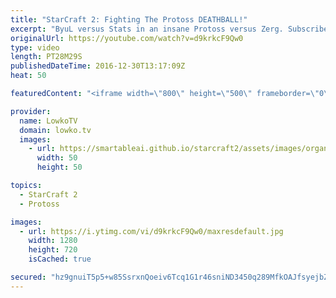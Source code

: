 ```yaml
---
title: "StarCraft 2: Fighting The Protoss DEATHBALL!"
excerpt: "ByuL versus Stats in an insane Protoss versus Zerg. Subscribe for more videos: http://lowko.tv/youtube More StarCraft 2 casts: https://goo.gl/RZRyOs  This is a cast of a professional match of StarCraft 2. In this match the Protoss player decides to sit back and try his hardest and creating the Protoss"
originalUrl: https://youtube.com/watch?v=d9krkcF9Qw0
type: video
length: PT28M29S
publishedDateTime: 2016-12-30T13:17:09Z
heat: 50

featuredContent: "<iframe width=\"800\" height=\"500\" frameborder=\"0\" src=\"https://www.youtube.com/embed/d9krkcF9Qw0\" allow=\"accelerometer; autoplay; encrypted-media; gyroscope; picture-in-picture\" allowfullscreen></iframe>"

provider:
  name: LowkoTV
  domain: lowko.tv
  images:
    - url: https://smartableai.github.io/starcraft2/assets/images/organizations/lowko.tv-50x50.jpg
      width: 50
      height: 50

topics:
  - StarCraft 2
  - Protoss

images:
  - url: https://i.ytimg.com/vi/d9krkcF9Qw0/maxresdefault.jpg
    width: 1280
    height: 720
    isCached: true

secured: "hz9gnuiT5p5+w85SsrxnQoeiv6Tcq1G1r46sniND3450q289MfkOAJfsyejbZ+oUZm6jdVQhhwrErnXcLxMMcW58hvxrULKemZZUYlctrSAaXmHHoO0NQXHNWtTw+hqbt3PqZkNEd1/vFTQqGVThq809QgnjSkAHX2mQNKFpSvludrQ9ywPUUsGKJ3yHQeal0vEeQ8Rn/DyOQn2omhTKhCyQclHnJhUqPGuVkuRwmLFo5iMsF8GVc+9GUyGtwF2mL4CqZw/pn/6/a1Cm/jfqyl6GaoQ1y4CaVo4Cfj9FC5u7HnVnfcPliex4l/ZITKQhPwZ/BbFg4gFgo/NVy1L3U8pAlSuAeKpUeDe/q67xbGghTnepjZp0s7YIvQk+fipXuwmsAJeKdIo4Bnj3XBUIqGnD1coPBBMofEM0gqIN+Nsb7QX5G5uzHkAJodcNYrrG;jbYzL9IA8V/4zJrXKdvD3g=="
---
```


